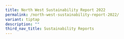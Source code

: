```yaml
---
title: North West Sustainability Report 2022
permalink: /north-west-sustainability-report-2022/
variant: tiptap
description: ""
third_nav_title: Sustainability Reports
---
```

